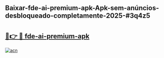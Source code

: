## Baixar-fde-ai-premium-apk-Apk-sem-anúncios-desbloqueado-completamente-2025-#3q4z5

# <h2><a href="https://ainizakaria.my?title=fde-ai-premium-apk&ref=20M">🔗👉 🔴 fde-ai-premium-apk</a></h2>

[![acn](https://github.com/user-attachments/assets/0f9c940e-d8b0-45ae-aac7-cd30a18b3e1c)](https://ainizakaria.my?title=fde-ai-premium-apk&ref=20M)

